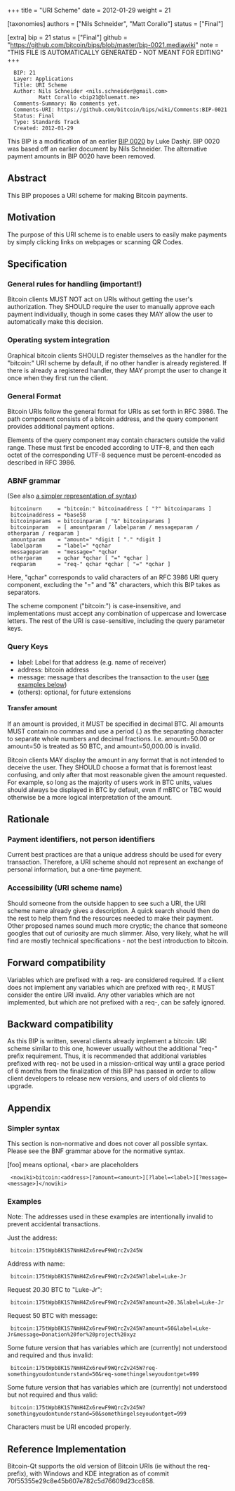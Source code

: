 
+++
title = "URI Scheme"
date = 2012-01-29
weight = 21

[taxonomies]
authors = ["Nils Schneider", "Matt Corallo"]
status = ["Final"]

[extra]
bip = 21
status = ["Final"]
github = "https://github.com/bitcoin/bips/blob/master/bip-0021.mediawiki"
note = "THIS FILE IS AUTOMATICALLY GENERATED - NOT MEANT FOR EDITING"
+++

```
  BIP: 21
  Layer: Applications
  Title: URI Scheme
  Author: Nils Schneider <nils.schneider@gmail.com>
          Matt Corallo <bip21@bluematt.me>
  Comments-Summary: No comments yet.
  Comments-URI: https://github.com/bitcoin/bips/wiki/Comments:BIP-0021
  Status: Final
  Type: Standards Track
  Created: 2012-01-29
```

This BIP is a modification of an earlier <a href="/20" target="_blank">BIP 0020</a> by Luke Dashjr. BIP 0020 was based off an earlier document by Nils Schneider. The alternative payment amounts in BIP 0020 have been removed.

<h2>Abstract</h2>

This BIP proposes a URI scheme for making Bitcoin payments.

<h2>Motivation</h2>

The purpose of this URI scheme is to enable users to easily make payments by simply clicking links on webpages or scanning QR Codes.

<h2>Specification</h2>


<h3> General rules for handling (important!) </h3>


Bitcoin clients MUST NOT act on URIs without getting the user's authorization.
They SHOULD require the user to manually approve each payment individually, though in some cases they MAY allow the user to automatically make this decision.

<h3> Operating system integration </h3>

Graphical bitcoin clients SHOULD register themselves as the handler for the "bitcoin:" URI scheme by default, if no other handler is already registered. If there is already a registered handler, they MAY prompt the user to change it once when they first run the client.

<h3> General Format </h3>


Bitcoin URIs follow the general format for URIs as set forth in RFC 3986. The path component consists of a bitcoin address, and the query component provides additional payment options.

Elements of the query component may contain characters outside the valid range. These must first be encoded according to UTF-8, and then each octet of the corresponding UTF-8 sequence must be percent-encoded as described in RFC 3986.

<h3> ABNF grammar </h3>


(See also <a href="#simpler-syntax" target="_blank">a simpler representation of syntax</a>)

```
 bitcoinurn     = "bitcoin:" bitcoinaddress [ "?" bitcoinparams ]
 bitcoinaddress = *base58
 bitcoinparams  = bitcoinparam [ "&" bitcoinparams ]
 bitcoinparam   = [ amountparam / labelparam / messageparam / otherparam / reqparam ]
 amountparam    = "amount=" *digit [ "." *digit ]
 labelparam     = "label=" *qchar
 messageparam   = "message=" *qchar
 otherparam     = qchar *qchar [ "=" *qchar ]
 reqparam       = "req-" qchar *qchar [ "=" *qchar ]
```


Here, "qchar" corresponds to valid characters of an RFC 3986 URI query component, excluding the "=" and "&" characters, which this BIP takes as separators.

The scheme component ("bitcoin:") is case-insensitive, and implementations must accept any combination of uppercase and lowercase letters. The rest of the URI is case-sensitive, including the query parameter keys.

<h3> Query Keys </h3>


* label: Label for that address (e.g. name of receiver)
* address: bitcoin address
* message: message that describes the transaction to the user (<a href=" Examples" target="_blank">see examples below</a>)
* (others): optional, for future extensions


<h4> Transfer amount </h4>


If an amount is provided, it MUST be specified in decimal BTC.
All amounts MUST contain no commas and use a period (.) as the separating character to separate whole numbers and decimal fractions.
I.e. amount=50.00 or amount=50 is treated as 50 BTC, and amount=50,000.00 is invalid.

Bitcoin clients MAY display the amount in any format that is not intended to deceive the user.
They SHOULD choose a format that is foremost least confusing, and only after that most reasonable given the amount requested.
For example, so long as the majority of users work in BTC units, values should always be displayed in BTC by default, even if mBTC or TBC would otherwise be a more logical interpretation of the amount.
<h2> Rationale </h2>


<h3>Payment identifiers, not person identifiers</h3>

Current best practices are that a unique address should be used for every transaction.
Therefore, a URI scheme should not represent an exchange of personal information, but a one-time payment.

<h3>Accessibility (URI scheme name)</h3>

Should someone from the outside happen to see such a URI, the URI scheme name already gives a description.
A quick search should then do the rest to help them find the resources needed to make their payment.
Other proposed names sound much more cryptic; the chance that someone googles that out of curiosity are much slimmer.
Also, very likely, what he will find are mostly technical specifications - not the best introduction to bitcoin.

<h2>Forward compatibility</h2>

Variables which are prefixed with a req- are considered required.  If a client does not implement any variables which are prefixed with req-, it MUST consider the entire URI invalid.  Any other variables which are not implemented, but which are not prefixed with a req-, can be safely ignored.

<h2>Backward compatibility</h2>

As this BIP is written, several clients already implement a bitcoin: URI scheme similar to this one, however usually without the additional "req-" prefix requirement.  Thus, it is recommended that additional variables prefixed with req- not be used in a mission-critical way until a grace period of 6 months from the finalization of this BIP has passed in order to allow client developers to release new versions, and users of old clients to upgrade.

<h2> Appendix </h2>


<h3> Simpler syntax </h3>


This section is non-normative and does not cover all possible syntax.
Please see the BNF grammar above for the normative syntax.

[foo] means optional, &lt;bar&gt; are placeholders

```
 <nowiki>bitcoin:<address>[?amount=<amount>][?label=<label>][?message=<message>]</nowiki>
```


<h3> Examples </h3>


Note: The addresses used in these examples are intentionally invalid to prevent accidental transactions.

Just the address:
```
 bitcoin:175tWpb8K1S7NmH4Zx6rewF9WQrcZv245W
```


Address with name:
```
 bitcoin:175tWpb8K1S7NmH4Zx6rewF9WQrcZv245W?label=Luke-Jr
```


Request 20.30 BTC to "Luke-Jr":
```
 bitcoin:175tWpb8K1S7NmH4Zx6rewF9WQrcZv245W?amount=20.3&label=Luke-Jr
```


Request 50 BTC with message:
```
 bitcoin:175tWpb8K1S7NmH4Zx6rewF9WQrcZv245W?amount=50&label=Luke-Jr&message=Donation%20for%20project%20xyz
```


Some future version that has variables which are (currently) not understood and required and thus invalid:
```
 bitcoin:175tWpb8K1S7NmH4Zx6rewF9WQrcZv245W?req-somethingyoudontunderstand=50&req-somethingelseyoudontget=999
```


Some future version that has variables which are (currently) not understood but not required and thus valid:
```
 bitcoin:175tWpb8K1S7NmH4Zx6rewF9WQrcZv245W?somethingyoudontunderstand=50&somethingelseyoudontget=999
```


Characters must be URI encoded properly.

<h2> Reference Implementation </h2>


Bitcoin-Qt supports the old version of Bitcoin URIs (ie without the req- prefix), with Windows and KDE integration as of commit 70f55355e29c8e45b607e782c5d76609d23cc858.
